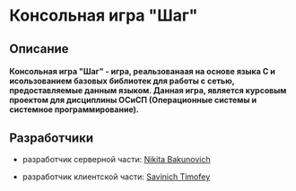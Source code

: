 # Консольная игра "Шаг"

## Описание
#### Консольная игра "Шаг" - игра, реальзованаая на основе языка С и исользованием базовых библиотек для работы с сетью, предоставляемые данным языком. Данная игра, является курсовым проектом для дисциплины ОСиСП (Операционные системы и системное программирование).

## Разработчики

- разработчик серверной части: <a href="https://github.com/kirshunya">Nikita Bakunovich</a></p>
- разработчик клиентской части: <a href="https://github.com/Tiltet">Savinich Timofey</a>
